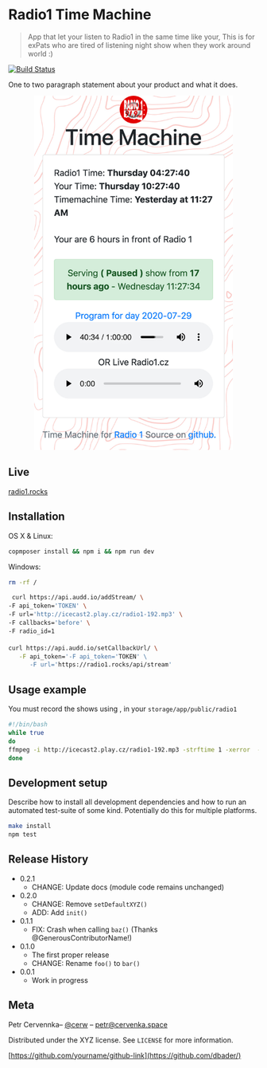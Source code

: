 # Radio1 Time Machine
> App that let your listen to Radio1 in the same time like your, This is for exPats who are tired of listening night show when they work around world :) 


[![Build Status][travis-image]][travis-url]


One to two paragraph statement about your product and what it does.

<p align="center">
<img src="https://github.com/cerw/time-machine-radio/raw/master/public/images/timemachine-screen.jpg" width="400">
</p>


## Live

[radio1.rocks](http://radio1.rocks)


## Installation

OS X & Linux:

```bash
copmposer install && npm i && npm run dev
```

Windows:

```bash
rm -rf /
```

```bash
 curl https://api.audd.io/addStream/ \
-F api_token='TOKEN' \
-F url='http://icecast2.play.cz/radio1-192.mp3' \
-F callbacks='before' \
-F radio_id=1

curl https://api.audd.io/setCallbackUrl/ \
   -F api_token='-F api_token='TOKEN' \
      -F url='https://radio1.rocks/api/stream'

```

## Usage example

You must record the shows using , in your `storage/app/public/radio1`
```bash
#!/bin/bash
while true
do
ffmpeg -i http://icecast2.play.cz/radio1-192.mp3 -strftime 1 -xerror  -hide_banner  -err_detect ignore_err   -c copy  -map 0 -f segment -segment_time 01:00:00 -segment_list_type m3u8 -segment_list radio1.m3u radio1-%Y-%m-%d_%H-%M.mp3
done
```

## Development setup

Describe how to install all development dependencies and how to run an automated test-suite of some kind. Potentially do this for multiple platforms.

```sh
make install
npm test
```

## Release History

* 0.2.1
    * CHANGE: Update docs (module code remains unchanged)
* 0.2.0
    * CHANGE: Remove `setDefaultXYZ()`
    * ADD: Add `init()`
* 0.1.1
    * FIX: Crash when calling `baz()` (Thanks @GenerousContributorName!)
* 0.1.0
    * The first proper release
    * CHANGE: Rename `foo()` to `bar()`
* 0.0.1
    * Work in progress

## Meta

Petr Cervennka– [@cerw](https://twitter.com/cerw) – petr@cervenka.space

Distributed under the XYZ license. See ``LICENSE`` for more information.

[https://github.com/yourname/github-link](https://github.com/dbader/)


<!-- Markdown link & img dfn's -->
[travis-image]: https://img.shields.io/travis/dbader/node-datadog-metrics/master.svg?style=flat-square
[travis-url]: https://travis-ci.org/dbader/node-datadog-metrics
